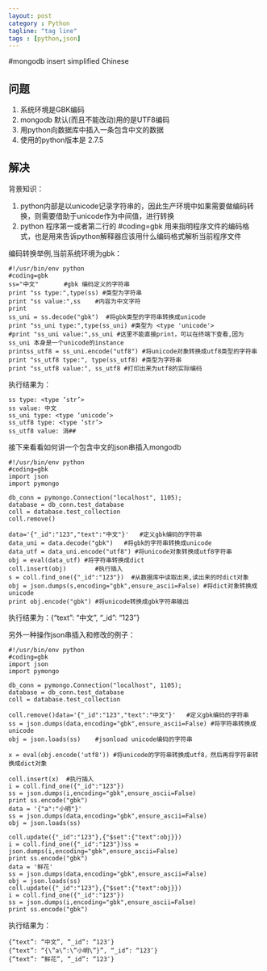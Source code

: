 ```yaml
---
layout: post
category : Python
tagline: "tag line"
tags : [python,json]
---
```




#mongodb insert simplified Chinese

## 问题

1. 系统环境是GBK编码
2. mongodb 默认(而且不能改动)用的是UTF8编码
3. 用python向数据库中插入一条包含中文的数据
4. 使用的python版本是 2.7.5

## 解决

背景知识：

1. python内部是以unicode记录字符串的，因此生产环境中如果需要做编码转换，则需要借助于unicode作为中间值，进行转换
2. python 程序第一或者第二行的 #coding=gbk 用来指明程序文件的编码格式，也是用来告诉python解释器应该用什么编码格式解析当前程序文件

编码转换举例,当前系统环境为gbk：

<!-- lang:python -->

	#!/usr/bin/env python
	#coding=gbk
	ss="中文"       #gbk 编码定义的字符串
	print "ss type:",type(ss) #类型为字符串
	print "ss value:",ss    #内容为中文字符
	print 
	ss_uni = ss.decode("gbk")  #将gbk类型的字符串转换成unicode
	print "ss_uni type:",type(ss_uni) #类型为 <type 'unicode'>
	#print "ss_uni value:",ss_uni #这里不能直接print，可以在终端下查看,因为ss_uni 本身是一个unicode的instance
	printss_utf8 = ss_uni.encode("utf8") #将unicode对象转换成utf8类型的字符串
	print "ss_utf8 type:", type(ss_utf8) #类型为字符串
	print "ss_utf8 value:", ss_utf8 #打印出来为utf8的实际编码
	
	
执行结果为：

<!-- lang:python -->
	ss type: <type ‘str’>
	ss value: 中文
	ss_uni type: <type ‘unicode’>
	ss_utf8 type: <type ‘str’>
	ss_utf8 value: 涓##

接下来看看如何讲一个包含中文的json串插入mongodb

<!-- lang:python -->
	#!/usr/bin/env python
	#coding=gbk
	import json
	import pymongo
	
	db_conn = pymongo.Connection("localhost", 1105);
	database = db_conn.test_database
	coll = database.test_collection
	coll.remove()
	
	data='{"_id":"123","text":"中文"}'   #定义gbk编码的字符串
	data_uni = data.decode("gbk")   #将gbk的字符串转换成unicode
	data_utf = data_uni.encode("utf8") #将unicode对象转换成utf8字符串
	obj = eval(data_utf) #将字符串转换成dict
	coll.insert(obj)        #执行插入
	s = coll.find_one({"_id":"123"})  #从数据库中读取出来,读出来的时dict对象
	obj = json.dumps(s,encoding="gbk",ensure_ascii=False) #将dict对象转换成unicode
	print obj.encode("gbk") #将unicode转换成gbk字符串输出
	

执行结果为：{“text”: “中文”, “_id”: “123″}

另外一种操作json串插入和修改的例子：

<!-- lang:python -->
	#!/usr/bin/env python
	#coding=gbk
	import json
	import pymongo
	
	db_conn = pymongo.Connection("localhost", 1105);
	database = db_conn.test_database
	coll = database.test_collection
	
	coll.remove()data='{"_id":"123","text":"中文"}'   #定义gbk编码的字符串
	ss = json.dumps(data,encoding="gbk",ensure_ascii=False) #将字符串转换成unicode
	obj = json.loads(ss)    #jsonload unicode编码的字符串
	
	x = eval(obj.encode('utf8')) #将unicode的字符串转换成utf8，然后再将字符串转换成dict对象
	
	coll.insert(x)  #执行插入
	i = coll.find_one({"_id":"123"})
	ss = json.dumps(i,encoding="gbk",ensure_ascii=False)
	print ss.encode("gbk")
	data = '{"a":"小明"}'
	ss = json.dumps(data,encoding="gbk",ensure_ascii=False)
	obj = json.loads(ss)
	
	coll.update({"_id":"123"},{"$set":{"text":obj}})
	i = coll.find_one({"_id":"123"})ss = json.dumps(i,encoding="gbk",ensure_ascii=False)
	print ss.encode("gbk")
	data = '鲜花'
	ss = json.dumps(data,encoding="gbk",ensure_ascii=False)
	obj = json.loads(ss)
	coll.update({"_id":"123"},{"$set":{"text":obj}})
	i = coll.find_one({"_id":"123"})
	ss = json.dumps(i,encoding="gbk",ensure_ascii=False)
	print ss.encode("gbk")
	
	
执行结果为：

<!-- lang:python -->
	{“text”: “中文”, “_id”: “123″}
	{“text”: “{\”a\”:\”小明\”}”, “_id”: “123″}
	{“text”: “鲜花”, “_id”: “123″} 


